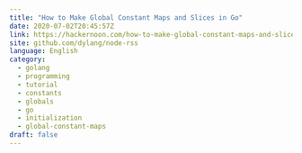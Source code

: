 ```yaml
---
title: "How to Make Global Constant Maps and Slices in Go"
date: 2020-07-02T20:45:57Z
link: https://hackernoon.com/how-to-make-global-constant-maps-and-slices-in-go-wlv3y3a?source=rss&utm_medium=RSS&utm_source=news.12bit.vn
site: github.com/dylang/node-rss
language: English
category:
  - golang
  - programming
  - tutorial
  - constants
  - globals
  - go
  - initialization
  - global-constant-maps
draft: false
---
```

